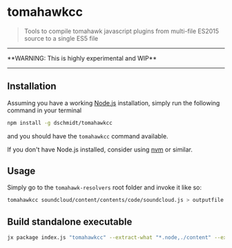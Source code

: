 # tomahawkcc

> Tools to compile tomahawk javascript plugins from multi-file ES2015 source to a single ES5 file

<hr/>
**WARNING: This is highly experimental and WIP**
<hr/>

## Installation

Assuming you have a working [Node.js](https://nodejs.org) installation, simply run the following command in your terminal

```bash
npm install -g dschmidt/tomahawkcc
```

and you should have the `tomahawkcc` command available.

If you don't have Node.js installed, consider using [nvm](https://github.com/creationix/nvm) or similar.

## Usage

Simply go to the `tomahawk-resolvers` root folder and invoke it like so:

```bash
tomahawkcc soundcloud/content/contents/code/soundcloud.js > outputfile.js
```

## Build standalone executable

```bash
jx package index.js "tomahawkcc" --extract-what "*.node,./content" --extract-overwrite --extract-verbose --extract-app-root --native
```
